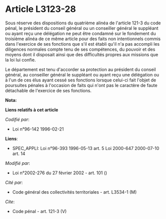 # Article L3123-28

Sous réserve des dispositions du quatrième alinéa de l'article 121-3 du code pénal, le président du conseil général ou un
conseiller général le suppléant ou ayant reçu une délégation ne peut être condamné sur le fondement du troisième alinéa de ce
même article pour des faits non intentionnels commis dans l'exercice de ses fonctions que s'il est établi qu'il n'a pas
accompli les diligences normales compte tenu de ses compétences, du pouvoir et des moyens dont il disposait ainsi que des
difficultés propres aux missions que la loi lui confie. 

Le département est tenu d'accorder sa protection au président du conseil général, au conseiller général le suppléant ou ayant
reçu une délégation ou à l'un de ces élus ayant cessé ses fonctions lorsque celui-ci fait l'objet de poursuites pénales à
l'occasion de faits qui n'ont pas le caractère de faute détachable de l'exercice de ses fonctions.

**Nota:**



**Liens relatifs à cet article**

_Codifié par_:

  - Loi n°96-142 1996-02-21

**Liens**:

  - SPEC_APPLI: Loi n°96-393 1996-05-13 art. 5 Loi 2000-647 2000-07-10 art. 14

_Modifié par_:

  - Loi n°2002-276 du 27 février 2002 - art. 101 ()

_Cité par_:

  - Code général des collectivités territoriales - art. L3534-1 (M)

_Cite_:

  - Code pénal - art. 121-3 (V)
